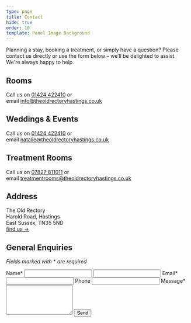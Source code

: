 ```yaml
---
type: page
title: Contact
hide: true
order: 10
template: Panel Image Background
---
```

Planning a stay, booking a treatment, or simply have a question? Please contact us directly or use the form below – we’ll be delighted to assist. We're always happy to help.

## Rooms

Call us on [01424 422410](tel:01424422410) or\
email [info@theoldrectoryhastings.co.uk](mailto:info@theoldrectoryhastings.co.uk?subject=Rooms)

## Weddings & Events

Call us on [01424 422410](tel:01424422410) or\
email [natalie@theoldrectoryhastings.co.uk](mailto:natalie@theoldrectoryhastings.co.uk)

## Treatment Rooms

Call us on [07827 811011](tel:07827811011) or\
email [treatmentrooms@theoldrectoryhastings.co.uk](mailto:treatmentrooms@theoldrectoryhastings.co.uk)

## Address

The Old Rectory\
Harold Road, Hastings\
East Sussex, TN35 5ND\
[find us →](/find-us)

## General Enquiries

*Fields marked with* <span class="asterisk">*</span> *are required*

<section class="contact-form">
  <form class="form" name="contact" method="POST" id="contact-form" action="/api/submit-contact-form">
    <label for="name">Name<span class="asterisk">*</span></label>
    <input type="text" id="name" name="name" required>
    <input type="text" id="contact-name" name="contact-name">
    <label for="email">Email<span class="asterisk">*</span></label>
    <input type="email" id="email" name="email" required />
    <label for="phone">Phone</label>
    <input type="tel" id="phone" name="phone" />
    <label for="message">Message<span class="asterisk">*</span></label>
    <textarea id="message" name="message" rows="5" required></textarea>
    <button type="submit" class="cta">Send</button>
  </form>
</section>
